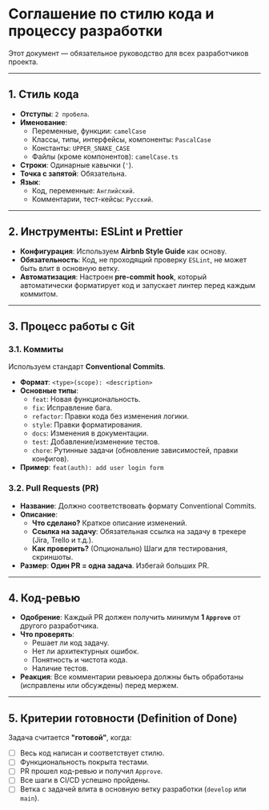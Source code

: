 # Соглашение по стилю кода и процессу разработки

Этот документ — обязательное руководство для всех разработчиков проекта.

---

## 1. Стиль кода

- **Отступы**: `2 пробела`.
- **Именование**:
    - Переменные, функции: `camelCase`
    - Классы, типы, интерфейсы, компоненты: `PascalCase`
    - Константы: `UPPER_SNAKE_CASE`
    - Файлы (кроме компонентов): `camelCase.ts`
- **Строки**: Одинарные кавычки (`'`).
- **Точка с запятой**: Обязательна.
- **Язык**:
    - Код, переменные: `Английский`.
    - Комментарии, тест-кейсы: `Русский`.

---

## 2. Инструменты: ESLint и Prettier

- **Конфигурация**: Используем **Airbnb Style Guide** как основу.
- **Обязательность**: Код, не проходящий проверку `ESLint`, не может быть влит в основную ветку.
- **Автоматизация**: Настроен **pre-commit hook**, который автоматически форматирует код и запускает линтер перед каждым коммитом.

---

## 3. Процесс работы с Git

### 3.1. Коммиты

Используем стандарт **Conventional Commits**.

- **Формат**: `<type>(scope): <description>`
- **Основные типы**:
    - `feat`: Новая функциональность.
    - `fix`: Исправление бага.
    - `refactor`: Правки кода без изменения логики.
    - `style`: Правки форматирования.
    - `docs`: Изменения в документации.
    - `test`: Добавление/изменение тестов.
    - `chore`: Рутинные задачи (обновление зависимостей, правки конфигов).
- **Пример**: `feat(auth): add user login form`

### 3.2. Pull Requests (PR)

- **Название**: Должно соответствовать формату Conventional Commits.
- **Описание**:
    - **Что сделано?** Краткое описание изменений.
    - **Ссылка на задачу**: Обязательная ссылка на задачу в трекере (Jira, Trello и т.д.).
    - **Как проверить?** (Опционально) Шаги для тестирования, скриншоты.
- **Размер**: **Один PR = одна задача**. Избегай больших PR.

---

## 4. Код-ревью

- **Одобрение**: Каждый PR должен получить минимум **1 `Approve`** от другого разработчика.
- **Что проверять**:
    -  Решает ли код задачу.
    -  Нет ли архитектурных ошибок.
    -  Понятность и чистота кода.
    -  Наличие тестов.
- **Реакция**: Все комментарии ревьюера должны быть обработаны (исправлены или обсуждены) перед мержем.

---

## 5. Критерии готовности (Definition of Done)

Задача считается **"готовой"**, когда:

- [ ] Весь код написан и соответствует стилю.
- [ ] Функциональность покрыта тестами.
- [ ] PR прошел код-ревью и получил `Approve`.
- [ ] Все шаги в CI/CD успешно пройдены.
- [ ] Ветка с задачей влита в основную ветку разработки (`develop` или `main`).
